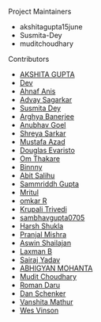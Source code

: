 Project Maintainers

- akshitagupta15june
- Susmita-Dey
- muditchoudhary

Contributors

- [AKSHITA GUPTA](https://github.com/akshitagupta15june)
- [Dev](https://github.com/d3vsuthar)
- [Ahnaf Anis](https://github.com/Ahnaf-codes)
- [Advay Sagarkar](https://github.com/Aragorn-64)
- [Susmita Dey](https://github.com/Susmita-Dey)
- [Arghya Banerjee](https://github.com/Arghya-Banerjee)
- [Anubhav Goel](https://github.com/anubhav047)
- [Shreya Sarkar](https://github.com/zugzwang03)
- [Mustafa Azad](https://github.com/Mustafa-Azad025)
- [Douglas Evaristo](https://github.com/douglasevaristo)
- [Om Thakare](https://github.com/omthakare16)
- [Binnny](https://github.com/BinniesLite)
- [Abit Salihu](https://github.com/abitsalihu)
- [Sammriddh Gupta](https://github.com/SammriddhGupta)
- [Mritul](https://github.com/mritul)
- [omkar R](https://github.com/omk-coder)
- [Krupali Trivedi](https://github.com/krupalitrivedi)
- [sambhavgupta0705](https://github.com/sambhavgupta0705)
- [Harsh Shukla](https://github.com/Harsh97x)
- [Pranjal Mishra](https://github.com/Pranjalmishra30)
- [Aswin Shailajan](https://github.com/aswin2108)
- [Laxman B](https://github.com/laxmanbalaraman)
- [Sairaj Yadav](https://github.com/yadavsairaj)
- [ABHIGYAN MOHANTA](https://github.com/ABHIGYAN-MOHANTA)
- [Mudit Choudhary](https://github.com/muditchoudhary)
- [Roman Daru](https://github.com/Jokerko93)
- [Dan Schenker](https://github.com/danschenker)
- [Vanshita Mathur](https://github.com/Vanshiii203)
- [Wes Vinson](https://github.com/wvinson43)
